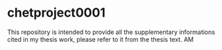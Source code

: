 # chetproject0001
This repository is intended to provide all the supplementary informations cited in my thesis work, please refer to it from the thesis text.
AM
